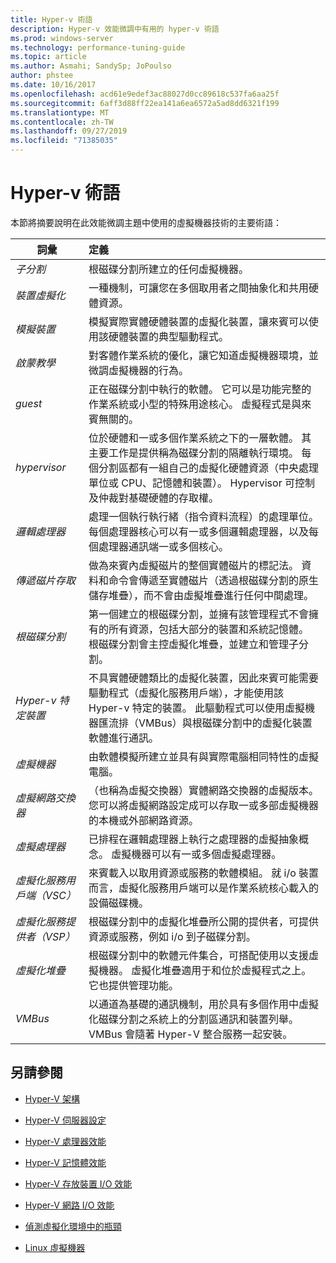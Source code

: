 ```yaml
---
title: Hyper-v 術語
description: Hyper-v 效能微調中有用的 hyper-v 術語
ms.prod: windows-server
ms.technology: performance-tuning-guide
ms.topic: article
ms.author: Asmahi; SandySp; JoPoulso
author: phstee
ms.date: 10/16/2017
ms.openlocfilehash: acd61e9edef3ac88027d0cc89618c537fa6aa25f
ms.sourcegitcommit: 6aff3d88ff22ea141a6ea6572a5ad8dd6321f199
ms.translationtype: MT
ms.contentlocale: zh-TW
ms.lasthandoff: 09/27/2019
ms.locfileid: "71385035"
---
```

# <a name="hyper-v-terminology"></a>Hyper-v 術語
本節將摘要說明在此效能微調主題中使用的虛擬機器技術的主要術語：

| 詞彙        | 定義           |
| ------------- |:------------|
|*子分割* | 根磁碟分割所建立的任何虛擬機器。|
|*裝置虛擬化* | 一種機制，可讓您在多個取用者之間抽象化和共用硬體資源。|
|*模擬裝置*|模擬實際實體硬體裝置的虛擬化裝置，讓來賓可以使用該硬體裝置的典型驅動程式。|
|*啟蒙教學*|對客體作業系統的優化，讓它知道虛擬機器環境，並微調虛擬機器的行為。|
|*guest*|正在磁碟分割中執行的軟體。 它可以是功能完整的作業系統或小型的特殊用途核心。 虛擬程式是與來賓無關的。|
|*hypervisor*|位於硬體和一或多個作業系統之下的一層軟體。 其主要工作是提供稱為磁碟分割的隔離執行環境。 每個分割區都有一組自己的虛擬化硬體資源（中央處理單位或 CPU、記憶體和裝置）。 Hypervisor 可控制及仲裁對基礎硬體的存取權。|
|*邏輯處理器*| 處理一個執行執行緒（指令資料流程）的處理單位。 每個處理器核心可以有一或多個邏輯處理器，以及每個處理器通訊端一或多個核心。|
| *傳遞磁片存取*|做為來賓內虛擬磁片的整個實體磁片的標記法。 資料和命令會傳遞至實體磁片（透過根磁碟分割的原生儲存堆疊），而不會由虛擬堆疊進行任何中間處理。|
|*根磁碟分割*|第一個建立的根磁碟分割，並擁有該管理程式不會擁有的所有資源，包括大部分的裝置和系統記憶體。 根磁碟分割會主控虛擬化堆疊，並建立和管理子分割。|
|*Hyper-v 特定裝置*|不具實體硬體類比的虛擬化裝置，因此來賓可能需要驅動程式（虛擬化服務用戶端），才能使用該 Hyper-v 特定的裝置。 此驅動程式可以使用虛擬機器匯流排（VMBus）與根磁碟分割中的虛擬化裝置軟體進行通訊。|
|*虛擬機器*|由軟體模擬所建立並具有與實際電腦相同特性的虛擬電腦。|
| *虛擬網路交換器*|（也稱為虛擬交換器）實體網路交換器的虛擬版本。 您可以將虛擬網路設定成可以存取一或多部虛擬機器的本機或外部網路資源。|
|*虛擬處理器*|已排程在邏輯處理器上執行之處理器的虛擬抽象概念。 虛擬機器可以有一或多個虛擬處理器。|
|*虛擬化服務用戶端（VSC）*|來賓載入以取用資源或服務的軟體模組。 就 i/o 裝置而言，虛擬化服務用戶端可以是作業系統核心載入的設備磁碟機。|
| *虛擬化服務提供者（VSP）*|  根磁碟分割中的虛擬化堆疊所公開的提供者，可提供資源或服務，例如 i/o 到子磁碟分割。|
| *虛擬化堆疊*|根磁碟分割中的軟體元件集合，可搭配使用以支援虛擬機器。 虛擬化堆疊適用于和位於虛擬程式之上。 它也提供管理功能。|
|*VMBus*|以通道為基礎的通訊機制，用於具有多個作用中虛擬化磁碟分割之系統上的分割區通訊和裝置列舉。 VMBus 會隨著 Hyper-V 整合服務一起安裝。|

## <a name="see-also"></a>另請參閱

-   [Hyper-V 架構](architecture.md)

-   [Hyper-V 伺服器設定](configuration.md)

-   [Hyper-V 處理器效能](processor-performance.md)

-   [Hyper-V 記憶體效能](memory-performance.md)

-   [Hyper-V 存放裝置 I/O 效能](storage-io-performance.md)

-   [Hyper-V 網路 I/O 效能](network-io-performance.md)

-   [偵測虛擬化環境中的瓶頸](detecting-virtualized-environment-bottlenecks.md)

-   [Linux 虛擬機器](linux-virtual-machine-considerations.md)
